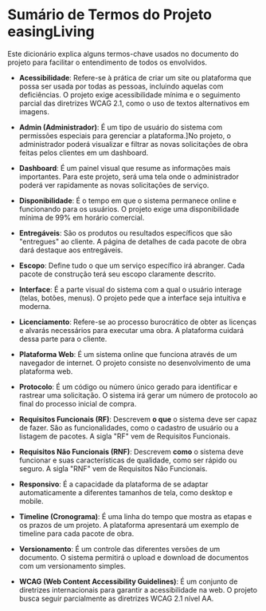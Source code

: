 # Sumário de Termos do Projeto easingLiving
Este dicionário explica alguns termos-chave usados no documento do projeto para facilitar o entendimento de todos os envolvidos.

* **Acessibilidade**: Refere-se à prática de criar um site ou plataforma que possa ser usada por todas as pessoas, incluindo aquelas com deficiências. O projeto exige acessibilidade mínima e o seguimento parcial das diretrizes WCAG 2.1, como o uso de textos alternativos em imagens.

* **Admin (Administrador)**: É um tipo de usuário do sistema com permissões especiais para gerenciar a plataforma.]No projeto, o administrador poderá visualizar e filtrar as novas solicitações de obra feitas pelos clientes em um dashboard.

* **Dashboard**: É um painel visual que resume as informações mais importantes. Para este projeto, será uma tela onde o administrador poderá ver rapidamente as novas solicitações de serviço.

* **Disponibilidade**: É o tempo em que o sistema permanece online e funcionando para os usuários. O projeto exige uma disponibilidade mínima de 99% em horário comercial.

* **Entregáveis**: São os produtos ou resultados específicos que são "entregues" ao cliente. A página de detalhes de cada pacote de obra dará destaque aos entregáveis.

* **Escopo**: Define tudo o que um serviço específico irá abranger. Cada pacote de construção terá seu escopo claramente descrito.

* **Interface**: É a parte visual do sistema com a qual o usuário interage (telas, botões, menus). O projeto pede que a interface seja intuitiva e moderna.

* **Licenciamento**: Refere-se ao processo burocrático de obter as licenças e alvarás necessários para executar uma obra. A plataforma cuidará dessa parte para o cliente.

* **Plataforma Web**: É um sistema online que funciona através de um navegador de internet. O projeto consiste no desenvolvimento de uma plataforma web.

* **Protocolo**: É um código ou número único gerado para identificar e rastrear uma solicitação. O sistema irá gerar um número de protocolo ao final do processo inicial de compra.

* **Requisitos Funcionais (RF)**: Descrevem **o que** o sistema deve ser capaz de fazer. São as funcionalidades, como o cadastro de usuário ou a listagem de pacotes. A sigla "RF" vem de Requisitos Funcionais.

* **Requisitos Não Funcionais (RNF)**: Descrevem **como** o sistema deve funcionar e suas características de qualidade, como ser rápido ou seguro. A sigla "RNF" vem de Requisitos Não Funcionais.

* **Responsivo**: É a capacidade da plataforma de se adaptar automaticamente a diferentes tamanhos de tela, como desktop e mobile.

* **Timeline (Cronograma)**: É uma linha do tempo que mostra as etapas e os prazos de um projeto. A plataforma apresentará um exemplo de timeline para cada pacote de obra.

* **Versionamento**: É um controle das diferentes versões de um documento. O sistema permitirá o upload e download de documentos com um versionamento simples.

* **WCAG (Web Content Accessibility Guidelines)**: É um conjunto de diretrizes internacionais para garantir a acessibilidade na web. O projeto busca seguir parcialmente as diretrizes WCAG 2.1 nível AA.
